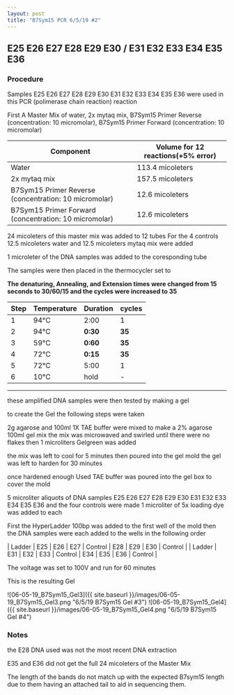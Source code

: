 ```yaml
---
layout: post
title: "B7Sym15 PCR 6/5/19 #2"
---
```


##   E25 E26 E27 E28 E29 E30 / E31 E32 E33 E34 E35 E36

### Procedure

Samples E25 E26 E27 E28 E29 E30 E31 E32 E33 E34 E35 E36 were used in this PCR (polimerase chain reaction) reaction 

First A Master Mix of water, 2x mytaq mix, B7Sym15 Primer Reverse (concentration: 10 micromolar), B7Sym15 Primer Forward (concentration: 10 micromolar)


|Component| Volume for 12 reactions(+5% error)|
|---------|---------------------------|
|Water| 113.4 micoleters|
|2x mytaq mix| 157.5 micoleters|
|B7Sym15 Primer Reverse (concentration: 10 micromolar)| 12.6 micoleters|
|B7Sym15 Primer Forward (concentration: 10 micromolar)| 12.6 micoleters|

24 micoleters of this master mix was added to 12 tubes 
For the 4 controls 12.5 micoleters water and 12.5 micoleters mytaq mix were added

1 microleter of the DNA samples was added to the coresponding tube

The samples were then placed in the thermocycler set to 

**The denaturing, Annealing, and Extension times were changed from 15 seconds to 30/60/15 and the cycles were increased to 35**

|Step|Temperature|Duration|cycles|
|----|-------|--------|-------|
|1|94°C|2:00|1|
|2|94°C|**0:30**|**35**|
|3|59°C|**0:60**|**35**|
|4|72°C|**0:15**|**35**|
|5|72°C|5:00|1|
|6|10°C|hold|-|

___________

these amplified DNA samples were then tested by making a gel

to create the Gel the following steps were taken 

2g agarose and 100ml 1X TAE buffer were mixed to make a 2% agarose 100ml gel mix 
the mix was microwaved and swirled until there were no flakes 
then 1 microliters Gelgreen was added

the mix was left to cool for 5 minutes then poured into the gel mold
the gel was left to harden for 30 minutes 

once hardened enough Used TAE buffer was poured into the gel box to cover the mold

5 microliter aliquots of DNA samples E25 E26 E27 E28 E29 E30 E31 E32 E33 E34 E35 E36 and the four controls were made 
1 microliter of 5x loading dye was added to each

First the HyperLadder 100bp was added to the first well of the mold 
then the DNA samples were each added to the wells in the following order 

| Ladder | E25 | E26 | E27 | Control | E28 | E29 | E30 | Control |
| Ladder | E31 | E32 | E33 | Control | E34 | E35 | E36 | Control |

The voltage was set to 100V and run for 60 minutes


This is the resulting Gel

![06-05-19_B7Sym15_Gel3]({{ site.baseurl }}/images/06-05-19_B7Sym15_Gel3.png "6/5/19 B7Sym15 Gel #3")
![06-05-19_B7Sym15_Gel4]({{ site.baseurl }}/images/06-05-19_B7Sym15_Gel4.png "6/5/19 B7Sym15 Gel #4")

### Notes

the E28 DNA used was not the most recent DNA extraction

E35 and E36 did not get the full 24 micoleters of the Master Mix  

The length of the bands do not match up with the expected B7sym15 length due to them having an attached tail to aid in sequencing them.